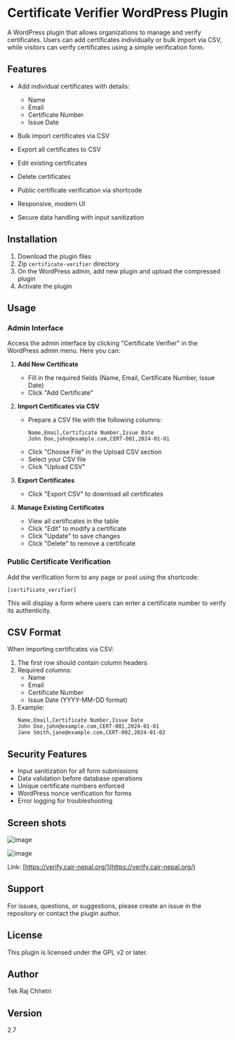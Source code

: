 # Certificate Verifier WordPress Plugin

A WordPress plugin that allows organizations to manage and verify certificates. Users can add certificates individually or bulk import via CSV, while visitors can verify certificates using a simple verification form.

## Features

- Add individual certificates with details:
  - Name
  - Email
  - Certificate Number
  - Issue Date

- Bulk import certificates via CSV
- Export all certificates to CSV
- Edit existing certificates
- Delete certificates
- Public certificate verification via shortcode
- Responsive, modern UI
- Secure data handling with input sanitization

## Installation

1. Download the plugin files
2. Zip `certificate-verifier` directory
3. On the WordPress admin, add new plugin and upload the compressed plugin
3. Activate the plugin  
## Usage

### Admin Interface

Access the admin interface by clicking "Certificate Verifier" in the WordPress admin menu. Here you can:

1. **Add New Certificate**
   - Fill in the required fields (Name, Email, Certificate Number, Issue Date)
   - Click "Add Certificate"

2. **Import Certificates via CSV**
   - Prepare a CSV file with the following columns:
     ```
     Name,Email,Certificate Number,Issue Date
     John Doe,john@example.com,CERT-001,2024-01-01
     ```
   - Click "Choose File" in the Upload CSV section
   - Select your CSV file
   - Click "Upload CSV"

3. **Export Certificates**
   - Click "Export CSV" to download all certificates

4. **Manage Existing Certificates**
   - View all certificates in the table
   - Click "Edit" to modify a certificate
   - Click "Update" to save changes
   - Click "Delete" to remove a certificate

### Public Certificate Verification

Add the verification form to any page or post using the shortcode:

```
[certificate_verifier]
```

This will display a form where users can enter a certificate number to verify its authenticity.

## CSV Format

When importing certificates via CSV:

1. The first row should contain column headers
2. Required columns:
   - Name
   - Email
   - Certificate Number
   - Issue Date (YYYY-MM-DD format)
3. Example:
   ```
   Name,Email,Certificate Number,Issue Date
   John Doe,john@example.com,CERT-001,2024-01-01
   Jane Smith,jane@example.com,CERT-002,2024-01-02
   ```

## Security Features

- Input sanitization for all form submissions
- Data validation before database operations
- Unique certificate numbers enforced
- WordPress nonce verification for forms
- Error logging for troubleshooting

## Screen shots

![image](https://github.com/user-attachments/assets/01920bda-5366-4de1-9714-f9f8782188de)

![image](https://github.com/user-attachments/assets/d004abfb-cc24-4e1b-b4b4-68c1278b5215)

Link: [https://verify.cair-nepal.org/](https://verify.cair-nepal.org/)

## Support

For issues, questions, or suggestions, please create an issue in the repository or contact the plugin author.

## License

This plugin is licensed under the GPL v2 or later.

## Author

Tek Raj Chhetri

## Version

2.7
